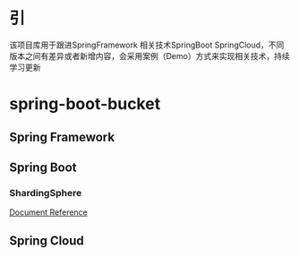 # 引

该项目库用于跟进SpringFramework 相关技术SpringBoot SpringCloud，不同版本之间有差异或者新增内容，会采用案例（Demo）方式来实现相关技术，持续学习更新

# spring-boot-bucket



## Spring Framework



## Spring Boot
### ShardingSphere
[Document Reference](study-spring-boot/spring-boot-shard-jdbc/README.md) 

## Spring Cloud

